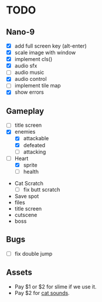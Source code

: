# TODO
## Nano-9
- [x] add full screen key (alt-enter)
- [x] scale image with window
- [x] implement cls()
- [x] audio sfx
- [ ] audio music
- [x] audio control
- [ ] implement tile map
- [x] show errors 

## Gameplay
- [ ] title screen
- [x] enemies
  - [x] attackable
  - [x] defeated
  - [ ] attacking
- [ ] Heart
  - [x] sprite
  - [ ] health
- Cat Scratch
  - [ ] fix butt scratch
- Save spot
- files
- title screen
- cutscene
- boss

## Bugs
- [ ] fix double jump

## Assets
- Pay $1 or $2 for slime if we use it.
- Pay $2 for [cat sounds](https://eddie-yu.itch.io/mimi-the-cat-sfx).
